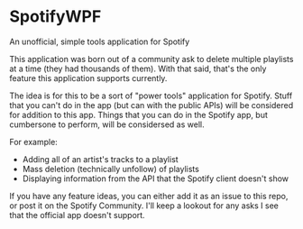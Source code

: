 # SpotifyWPF
An unofficial, simple tools application for Spotify

This application was born out of a community ask to delete multiple playlists at a time (they had thousands of them).  With that said,
that's the only feature this application supports currently.

The idea is for this to be a sort of "power tools" application for Spotify.  Stuff that you can't do in the app (but can with the public APIs)
will be considered for addition to this app.  Things that you can do in the Spotify app, but cumbersone to perform, will be considersed as
well.

For example:
* Adding all of an artist's tracks to a playlist
* Mass deletion (technically unfollow) of playlists
* Displaying information from the API that the Spotify client doesn't show

If you have any feature ideas, you can either add it as an issue to this repo, or post it on the Spotify Community.  I'll keep a lookout
for any asks I see that the official app doesn't support.
